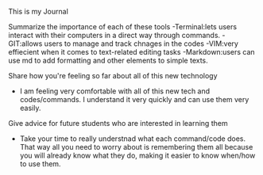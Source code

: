 This is my Journal 

Summarize the importance of each of these tools 
-Terminal:lets users interact with their computers in a direct way through commands. 
-GIT:allows users to manage and track chnages in the codes
-VIM:very effiecient when it comes to text-related editing tasks
-Markdown:users can use md to add formatting and other elements to simple texts.
  
Share how you're feeling so far about all of this new technology
- I am feeling very comfortable with all of this new tech and codes/commands. I understand it very quickly and can use them very easily. 

Give advice for future students who are interested in learning them
- Take your time to really understnad what each command/code does. That way all you need to worry about is remembering them all because you will already know what they do, making it easier to know when/how to use them. 
